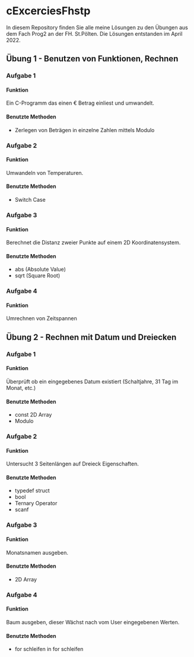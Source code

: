 # cExcerciesFhstp
In diesem Repository finden Sie alle meine Lösungen zu den Übungen aus dem Fach Prog2 an der FH. St.Pölten. Die Lösungen entstanden im April 2022.
## Übung 1 - Benutzen von Funktionen, Rechnen
### Aufgabe 1
#### Funktion
Ein C-Programm das einen € Betrag einliest und umwandelt.
#### Benutzte Methoden
* Zerlegen von Beträgen in einzelne Zahlen mittels Modulo
### Aufgabe 2
#### Funktion
Umwandeln von Temperaturen.
#### Benutzte Methoden
* Switch Case
### Aufgabe 3
#### Funktion
Berechnet die Distanz zweier Punkte auf einem 2D Koordinatensystem.
#### Benutzte Methoden
* abs (Absolute Value)
* sqrt (Square Root)
### Aufgabe 4
#### Funktion
Umrechnen von Zeitspannen

## Übung 2 - Rechnen mit Datum und Dreiecken
### Aufgabe 1
#### Funktion
Überprüft ob ein eingegebenes Datum existiert (Schaltjahre, 31 Tag im Monat, etc.)
#### Benutzte Methoden
* const 2D Array
* Modulo
### Aufgabe 2
#### Funktion
Untersucht 3 Seitenlängen auf Dreieck Eigenschaften.
#### Benutzte Methoden
* typedef struct
* bool
* Ternary Operator
* scanf
### Aufgabe 3
#### Funktion
Monatsnamen ausgeben.
#### Benutzte Methoden
* 2D Array
### Aufgabe 4
#### Funktion
Baum ausgeben, dieser Wächst nach vom User eingegebenen Werten.
#### Benutzte Methoden
* for schleifen in for schleifen

